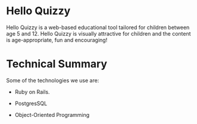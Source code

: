 # Hello Quizzy

Hello Quizzy is a web-based educational tool tailored for children between age 5 and 12.  Hello Quizzy is visually attractive for children and the content is age-appropriate, fun and encouraging!

# Technical Summary

Some of the technologies we use are:

* Ruby on Rails.

* PostgresSQL

* Object-Oriented Programming


